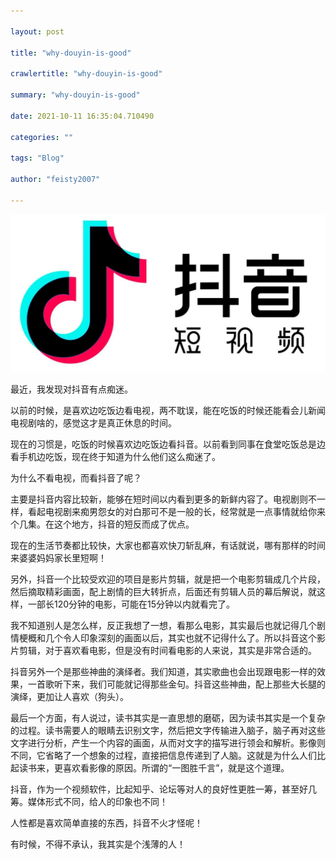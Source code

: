 ```yaml
---

layout: post

title: "why-douyin-is-good"

crawlertitle: "why-douyin-is-good"

summary: "why-douyin-is-good"

date: 2021-10-11 16:35:04.710490

categories: ""

tags: "Blog"

author: "feisty2007"

---
```


![douyin](/assets/images/douyin.jpg)

最近，我发现对抖音有点痴迷。

以前的时候，是喜欢边吃饭边看电视，两不耽误，能在吃饭的时候还能看会儿新闻电视剧啥的，感觉这才是真正休息的时间。

现在的习惯是，吃饭的时候喜欢边吃饭边看抖音。以前看到同事在食堂吃饭总是边看手机边吃饭，现在终于知道为什么他们这么痴迷了。

为什么不看电视，而看抖音了呢？

主要是抖音内容比较新，能够在短时间以内看到更多的新鲜内容了。电视剧则不一样，看起电视剧来痴男怨女的对白那可不是一般的长，经常就是一点事情就给你来个几集。在这个地方，抖音的短反而成了优点。

现在的生活节奏都比较快，大家也都喜欢快刀斩乱麻，有话就说，哪有那样的时间来婆婆妈妈家长里短啊！

另外，抖音一个比较受欢迎的项目是影片剪辑，就是把一个电影剪辑成几个片段，然后摘取精彩画面，配上剧情的巨大转折点，后面还有剪辑人员的幕后解说，就这样，一部长120分钟的电影，可能在15分钟以内就看完了。

我不知道别人是怎么样，反正我想了一想，看那么电影，其实最后也就记得几个剧情梗概和几个令人印象深刻的画面以后，其实也就不记得什么了。所以抖音这个影片剪辑，对于喜欢看电影，但是没有时间看电影的人来说，其实是非常合适的。

抖音另外一个是那些神曲的演绎者。我们知道，其实歌曲也会出现跟电影一样的效果，一首歌听下来，我们可能就记得那些金句。抖音这些神曲，配上那些大长腿的演绎，更加让人喜欢（狗头）。

最后一个方面，有人说过，读书其实是一直思想的磨砺，因为读书其实是一个复杂的过程。读书需要人的眼睛去识别文字，然后把文字传输进入脑子，脑子再对这些文字进行分析，产生一个内容的画面，从而对文字的描写进行领会和解析。影像则不同，它省略了一个想象的过程，直接把信息传递到了人脑。这就是为什么人们比起读书来，更喜欢看影像的原因。所谓的“一图胜千言”，就是这个道理。

抖音，作为一个视频软件，比起知乎、论坛等对人的良好性更胜一筹，甚至好几筹。媒体形式不同，给人的印象也不同！

人性都是喜欢简单直接的东西，抖音不火才怪呢！

有时候，不得不承认，我其实是个浅薄的人！
